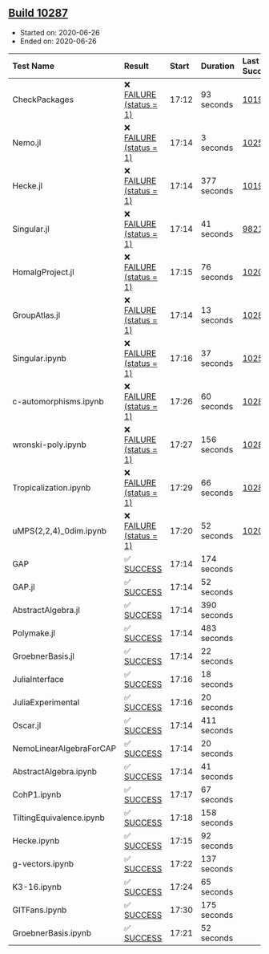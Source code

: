 ## [Build 10287](https://oscarci.mathematik.uni-kl.de/job/oscar/10287/)

* Started on: 2020-06-26
* Ended on: 2020-06-26

| Test Name    | Result | Start | Duration | Last Success | First Failure |
|:-------------|:-------|:------|:---------|:-------------|:--------------|
| CheckPackages | ❌ [FAILURE (status = 1)](https://oscarci.mathematik.uni-kl.de/job/oscar/10287/artifact/logs/build-10287/CheckPackages.log) | 17:12 | 93 seconds | [10197](https://oscarci.mathematik.uni-kl.de/job/oscar/10197/) | [10198](https://oscarci.mathematik.uni-kl.de/job/oscar/10198/) |
| Nemo.jl | ❌ [FAILURE (status = 1)](https://oscarci.mathematik.uni-kl.de/job/oscar/10287/artifact/logs/build-10287/Nemo.jl.log) | 17:14 | 3 seconds | [10252](https://oscarci.mathematik.uni-kl.de/job/oscar/10252/) | [10253](https://oscarci.mathematik.uni-kl.de/job/oscar/10253/) |
| Hecke.jl | ❌ [FAILURE (status = 1)](https://oscarci.mathematik.uni-kl.de/job/oscar/10287/artifact/logs/build-10287/Hecke.jl.log) | 17:14 | 377 seconds | [10197](https://oscarci.mathematik.uni-kl.de/job/oscar/10197/) | [10198](https://oscarci.mathematik.uni-kl.de/job/oscar/10198/) |
| Singular.jl | ❌ [FAILURE (status = 1)](https://oscarci.mathematik.uni-kl.de/job/oscar/10287/artifact/logs/build-10287/Singular.jl.log) | 17:14 | 41 seconds | [9821](https://oscarci.mathematik.uni-kl.de/job/oscar/9821/) | [9822](https://oscarci.mathematik.uni-kl.de/job/oscar/9822/) |
| HomalgProject.jl | ❌ [FAILURE (status = 1)](https://oscarci.mathematik.uni-kl.de/job/oscar/10287/artifact/logs/build-10287/HomalgProject.jl.log) | 17:15 | 76 seconds | [10209](https://oscarci.mathematik.uni-kl.de/job/oscar/10209/) | [10210](https://oscarci.mathematik.uni-kl.de/job/oscar/10210/) |
| GroupAtlas.jl | ❌ [FAILURE (status = 1)](https://oscarci.mathematik.uni-kl.de/job/oscar/10287/artifact/logs/build-10287/GroupAtlas.jl.log) | 17:14 | 13 seconds | [10286](https://oscarci.mathematik.uni-kl.de/job/oscar/10286/) | [10287](https://oscarci.mathematik.uni-kl.de/job/oscar/10287/) |
| Singular.ipynb | ❌ [FAILURE (status = 1)](https://oscarci.mathematik.uni-kl.de/job/oscar/10287/artifact/logs/build-10287/Singular.ipynb.log) | 17:16 | 37 seconds | [10252](https://oscarci.mathematik.uni-kl.de/job/oscar/10252/) | [10253](https://oscarci.mathematik.uni-kl.de/job/oscar/10253/) |
| c-automorphisms.ipynb | ❌ [FAILURE (status = 1)](https://oscarci.mathematik.uni-kl.de/job/oscar/10287/artifact/logs/build-10287/c-automorphisms.ipynb.log) | 17:26 | 60 seconds | [10285](https://oscarci.mathematik.uni-kl.de/job/oscar/10285/) | [10286](https://oscarci.mathematik.uni-kl.de/job/oscar/10286/) |
| wronski-poly.ipynb | ❌ [FAILURE (status = 1)](https://oscarci.mathematik.uni-kl.de/job/oscar/10287/artifact/logs/build-10287/wronski-poly.ipynb.log) | 17:27 | 156 seconds | [10286](https://oscarci.mathematik.uni-kl.de/job/oscar/10286/) | [10287](https://oscarci.mathematik.uni-kl.de/job/oscar/10287/) |
| Tropicalization.ipynb | ❌ [FAILURE (status = 1)](https://oscarci.mathematik.uni-kl.de/job/oscar/10287/artifact/logs/build-10287/Tropicalization.ipynb.log) | 17:29 | 66 seconds | [10283](https://oscarci.mathematik.uni-kl.de/job/oscar/10283/) | [10284](https://oscarci.mathematik.uni-kl.de/job/oscar/10284/) |
| uMPS(2,2,4)_0dim.ipynb | ❌ [FAILURE (status = 1)](https://oscarci.mathematik.uni-kl.de/job/oscar/10287/artifact/logs/build-10287/uMPS-2-2-4-_0dim.ipynb.log) | 17:20 | 52 seconds | [10209](https://oscarci.mathematik.uni-kl.de/job/oscar/10209/) | [10210](https://oscarci.mathematik.uni-kl.de/job/oscar/10210/) |
| GAP | ✅ [SUCCESS](https://oscarci.mathematik.uni-kl.de/job/oscar/10287/artifact/logs/build-10287/GAP.log) | 17:14 | 174 seconds |  |  |
| GAP.jl | ✅ [SUCCESS](https://oscarci.mathematik.uni-kl.de/job/oscar/10287/artifact/logs/build-10287/GAP.jl.log) | 17:14 | 52 seconds |  |  |
| AbstractAlgebra.jl | ✅ [SUCCESS](https://oscarci.mathematik.uni-kl.de/job/oscar/10287/artifact/logs/build-10287/AbstractAlgebra.jl.log) | 17:14 | 390 seconds |  |  |
| Polymake.jl | ✅ [SUCCESS](https://oscarci.mathematik.uni-kl.de/job/oscar/10287/artifact/logs/build-10287/Polymake.jl.log) | 17:14 | 483 seconds |  |  |
| GroebnerBasis.jl | ✅ [SUCCESS](https://oscarci.mathematik.uni-kl.de/job/oscar/10287/artifact/logs/build-10287/GroebnerBasis.jl.log) | 17:14 | 22 seconds |  |  |
| JuliaInterface | ✅ [SUCCESS](https://oscarci.mathematik.uni-kl.de/job/oscar/10287/artifact/logs/build-10287/JuliaInterface.log) | 17:16 | 18 seconds |  |  |
| JuliaExperimental | ✅ [SUCCESS](https://oscarci.mathematik.uni-kl.de/job/oscar/10287/artifact/logs/build-10287/JuliaExperimental.log) | 17:16 | 20 seconds |  |  |
| Oscar.jl | ✅ [SUCCESS](https://oscarci.mathematik.uni-kl.de/job/oscar/10287/artifact/logs/build-10287/Oscar.jl.log) | 17:14 | 411 seconds |  |  |
| NemoLinearAlgebraForCAP | ✅ [SUCCESS](https://oscarci.mathematik.uni-kl.de/job/oscar/10287/artifact/logs/build-10287/NemoLinearAlgebraForCAP.log) | 17:14 | 20 seconds |  |  |
| AbstractAlgebra.ipynb | ✅ [SUCCESS](https://oscarci.mathematik.uni-kl.de/job/oscar/10287/artifact/logs/build-10287/AbstractAlgebra.ipynb.log) | 17:14 | 41 seconds |  |  |
| CohP1.ipynb | ✅ [SUCCESS](https://oscarci.mathematik.uni-kl.de/job/oscar/10287/artifact/logs/build-10287/CohP1.ipynb.log) | 17:17 | 67 seconds |  |  |
| TiltingEquivalence.ipynb | ✅ [SUCCESS](https://oscarci.mathematik.uni-kl.de/job/oscar/10287/artifact/logs/build-10287/TiltingEquivalence.ipynb.log) | 17:18 | 158 seconds |  |  |
| Hecke.ipynb | ✅ [SUCCESS](https://oscarci.mathematik.uni-kl.de/job/oscar/10287/artifact/logs/build-10287/Hecke.ipynb.log) | 17:15 | 92 seconds |  |  |
| g-vectors.ipynb | ✅ [SUCCESS](https://oscarci.mathematik.uni-kl.de/job/oscar/10287/artifact/logs/build-10287/g-vectors.ipynb.log) | 17:22 | 137 seconds |  |  |
| K3-16.ipynb | ✅ [SUCCESS](https://oscarci.mathematik.uni-kl.de/job/oscar/10287/artifact/logs/build-10287/K3-16.ipynb.log) | 17:24 | 65 seconds |  |  |
| GITFans.ipynb | ✅ [SUCCESS](https://oscarci.mathematik.uni-kl.de/job/oscar/10287/artifact/logs/build-10287/GITFans.ipynb.log) | 17:30 | 175 seconds |  |  |
| GroebnerBasis.ipynb | ✅ [SUCCESS](https://oscarci.mathematik.uni-kl.de/job/oscar/10287/artifact/logs/build-10287/GroebnerBasis.ipynb.log) | 17:21 | 52 seconds |  |  |
